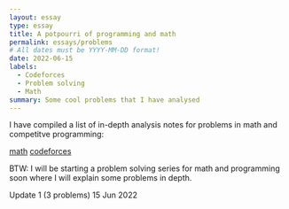 ```yaml
---
layout: essay
type: essay
title: A potpourri of programming and math
permalink: essays/problems
# All dates must be YYYY-MM-DD format!
date: 2022-06-15
labels:
  - Codeforces
  - Problem solving
  - Math
summary: Some cool problems that I have analysed
---
```


I have compiled a list of in-depth analysis notes for problems in math and competitve programming:

[math](https://weichen-huang.github.io/notes/mathproblems.html)
[codeforces](https://weichen-huang.github.io/notes/codeforcesproblems.html)

BTW: I will be starting a problem solving series for math and programming soon where I will explain some problems in depth.

Update 1 (3 problems) 15 Jun 2022
